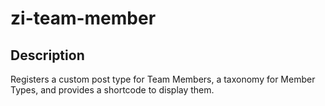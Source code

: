 # zi-team-member

## Description

Registers a custom post type for Team Members, a taxonomy for Member Types, and provides a shortcode to display them.
